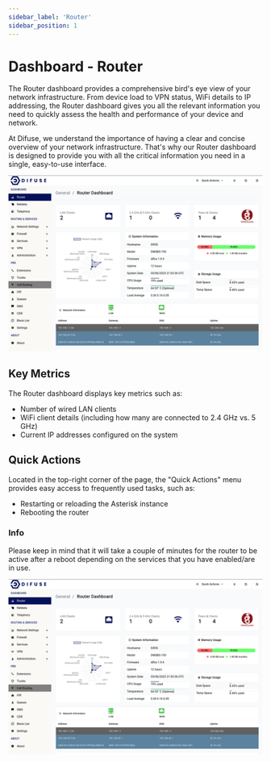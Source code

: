 ```yaml
---
sidebar_label: 'Router'
sidebar_position: 1
---
```


# Dashboard - Router 

The Router dashboard provides a comprehensive bird's eye view of your network infrastructure. From device load to VPN status, WiFi details to IP addressing, the Router dashboard gives you all the relevant information you need to quickly assess the health and performance of your device and network.

At Difuse, we understand the importance of having a clear and concise overview of your network infrastructure. That's why our Router dashboard is designed to provide you with all the critical information you need in a single, easy-to-use interface.

![Router Dashboard](./1.1.gif)

## Key Metrics

The Router dashboard displays key metrics such as:

- Number of wired LAN clients
- WiFi client details (including how many are connected to 2.4 GHz vs. 5 GHz)
- Current IP addresses configured on the system

## Quick Actions

Located in the top-right corner of the page, the "Quick Actions" menu provides easy access to frequently used tasks, such as:

- Restarting or reloading the Asterisk instance
- Rebooting the router

### Info

Please keep in mind that it will take a couple of minutes for the router to be active after a reboot depending on the services that you have enabled/are in use.

<!-- Placeholder for Photo: Replace with an image related to Router dashboard -->
![Router Dashboard](./1.1.gif)
